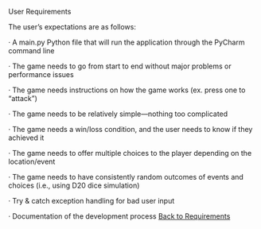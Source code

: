 User Requirements

The user’s expectations are as follows:


· A main.py Python file that will run the application through the PyCharm command line

· The game needs to go from start to end without major problems or performance issues

· The game needs instructions on how the game works (ex. press one to “attack”)

· The game needs to be relatively simple—nothing too complicated

· The game needs a win/loss condition, and the user needs to know if they achieved it

· The game needs to offer multiple choices to the player depending on the location/event

· The game needs to have consistently random outcomes of events and choices (i.e., using D20 dice simulation)

· Try & catch exception handling for bad user input

· Documentation of the development process
[Back to Requirements](https://github.com/SirRexOfRider/CYBR404-UNK-Oregon-Trail/blob/main/Project/Requirements/Requirements.md)
